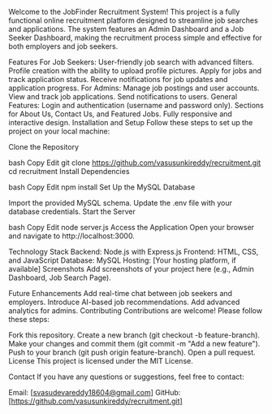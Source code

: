 Welcome to the JobFinder Recruitment System! This project is a fully functional online recruitment platform designed to streamline job searches and applications. The system features an Admin Dashboard and a Job Seeker Dashboard, making the recruitment process simple and effective for both employers and job seekers.

Features
For Job Seekers:
User-friendly job search with advanced filters.
Profile creation with the ability to upload profile pictures.
Apply for jobs and track application status.
Receive notifications for job updates and application progress.
For Admins:
Manage job postings and user accounts.
View and track job applications.
Send notifications to users.
General Features:
Login and authentication (username and password only).
Sections for About Us, Contact Us, and Featured Jobs.
Fully responsive and interactive design.
Installation and Setup
Follow these steps to set up the project on your local machine:

Clone the Repository

bash
Copy
Edit
git clone https://github.com/vasusunkireddy/recruitment.git
cd recruitment
Install Dependencies

bash
Copy
Edit
npm install
Set Up the MySQL Database

Import the provided MySQL schema.
Update the .env file with your database credentials.
Start the Server

bash
Copy
Edit
node server.js
Access the Application Open your browser and navigate to http://localhost:3000.

Technology Stack
Backend: Node.js with Express.js
Frontend: HTML, CSS, and JavaScript
Database: MySQL
Hosting: [Your hosting platform, if available]
Screenshots
Add screenshots of your project here (e.g., Admin Dashboard, Job Search Page).

Future Enhancements
Add real-time chat between job seekers and employers.
Introduce AI-based job recommendations.
Add advanced analytics for admins.
Contributing
Contributions are welcome! Please follow these steps:

Fork this repository.
Create a new branch (git checkout -b feature-branch).
Make your changes and commit them (git commit -m "Add a new feature").
Push to your branch (git push origin feature-branch).
Open a pull request.
License
This project is licensed under the MIT License.

Contact
If you have any questions or suggestions, feel free to contact:

Email: [svasudevareddy18604@gmail.com]
GitHub: [https://github.com/vasusunkireddy/recruitment.git]
